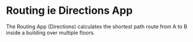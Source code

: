# Routing ie Directions App
The Routing App (Directions) calculates the shortest path route from A to B inside a building over multiple floors.

